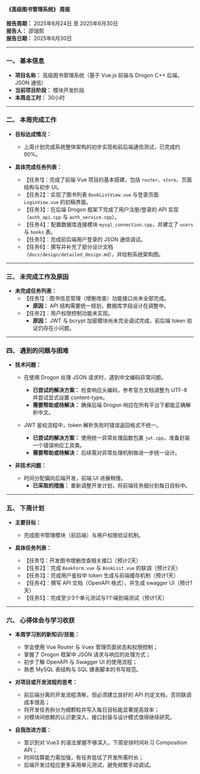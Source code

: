#### **《高级图书管理系统》 周报**

**报告周期：** 2025年6月24日 至 2025年6月30日  
**报告人：** 邵瑞熙  
**报告日期：** 2025年6月30日

---

### 一、 基本信息

- **项目名称：** 高级图书管理系统（基于 Vue.js 前端与 Drogon C++ 后端，JSON 通信）
- **当前项目阶段：** 模块开发阶段
- **本周总工时：** 30小时

---

### 二、 本周完成工作

- **目标达成情况：**
  - 上周计划完成系统整体架构的初步实现和前后端通信测试，已完成约90%。

- **具体完成任务列表：**
  - 【任务1】：完成了前端 Vue 项目的基本搭建，包括 `router`、`store`、页面结构与初步 UI。
  - 【任务2】：实现了图书列表 `BookListView.vue` 与登录页面 `LoginView.vue` 的初稿界面。
  - 【任务3】：在后端 Drogon 框架下完成了用户注册/登录的 API 实现（`auth_api.cpp` 与 `auth_service.cpp`）。
  - 【任务4】：配置数据库连接模块 `mysql_connection.cpp`，并建立了 `users` 与 `books` 表。
  - 【任务5】：完成前后端用户登录的 JSON 通信调试。
  - 【任务6】：撰写并补充了部分设计文档（`docs/design/detailed_design.md`），并绘制系统架构图。

---

### 三、 未完成工作及原因

- **未完成任务列表：**
  - 【任务1】：图书信息管理（增删改查）功能接口尚未全部完成。
    - **原因：** API 结构需要统一规划，数据库字段设计在调整中。
  - 【任务2】：用户权限控制功能未实现。
    - **原因：** JWT 与 bcrypt 加密模块尚未完全调试完成，前后端 token 验证仍存在小问题。

---

### 四、 遇到的问题与困难

- **技术问题：**
  - 在使用 Drogon 处理 JSON 请求时，遇到中文编码异常问题。
    - **已尝试的解决方案：** 检查响应头编码，参考官方文档调整为 UTF-8 并尝试显式设置 content-type。
    - **需要帮助或待解决：** 确保后端 Drogon 响应在所有平台下都能正确解析中文。

  - JWT 鉴权流程中，token 解析失败时错误返回格式不统一。
    - **已尝试的解决方案：** 使用统一异常处理函数包裹 `jwt.cpp`，准备封装一个错误响应工具类。
    - **需要帮助或待解决：** 后续需对异常处理机制做进一步统一设计。

- **非技术问题：**
  - 时间分配偏向后端开发，前端 UI 进展稍慢。
    - **已采取的措施：** 重新调整开发计划，将前端任务细分到每日目标中。

---

### 五、 下周计划

- **主要目标：**
  - 完成图书管理模块（前后端）与用户权限验证机制。

- **具体任务列表：**
  - 【任务1】：开发图书增删改查相关接口（预计2天）
  - 【任务2】：完成 `BookForm.vue` 与 `BookList.vue` 的联调（预计2天）
  - 【任务3】：完成用户鉴权中 token 生成与前端缓存机制（预计1天）
  - 【任务4】：撰写 API 文档（OpenAPI 格式），并生成 swagger UI（预计1天）
  - 【任务5】：完成至少3个单元测试与1个端到端测试（预计1天）

---

### 六、 心得体会与学习收获

- **本周学习到的新知识/技能：**
  - 学会使用 Vue Router 与 Vuex 管理页面状态和权限控制；
  - 掌握了 Drogon 框架中 JSON 请求与响应的处理方式；
  - 初步了解 OpenAPI 与 Swagger UI 的使用流程；
  - 熟悉 MySQL 表结构与 SQL 建表脚本的书写规范。

- **对项目或开发流程的思考：**
  - 前后端分离的开发流程清晰，但必须建立良好的 API 约定文档，否则联调成本很高；
  - 将开发任务拆分为细颗粒并写入每日目标能显著提高效率；
  - 对模块间依赖的认识更深入，接口封装与设计模式值得继续研究。

- **自我改进方面：**
  - 意识到对 Vue3 的语法掌握不够深入，下周安排时间补习 Composition API；
  - 时间估算能力需加强，有任务低估了开发所需时长；
  - 后端开发过程应更多采用单元测试，避免频繁手动调试。

